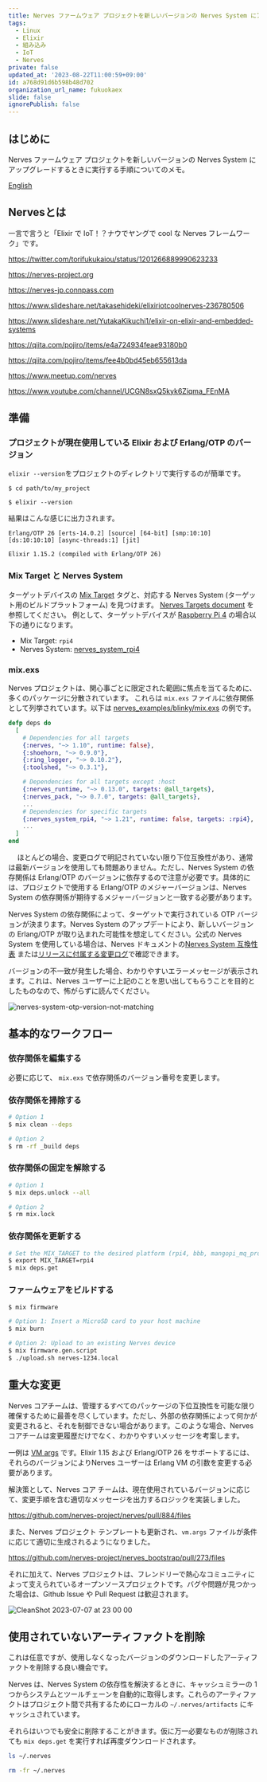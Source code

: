 ```yaml
---
title: Nerves ファームウェア プロジェクトを新しいバージョンの Nerves System にアップグレード
tags:
  - Linux
  - Elixir
  - 組み込み
  - IoT
  - Nerves
private: false
updated_at: '2023-08-22T11:00:59+09:00'
id: a768d91d6b598b48d702
organization_url_name: fukuokaex
slide: false
ignorePublish: false
---
```

## はじめに

Nerves ファームウェア プロジェクトを新しいバージョンの Nerves System にアップグレードするときに実行する手順についてのメモ。

[English](https://embedded-elixir.com/post/2023-07-11-nerves-upgrade-guide)

## Nervesとは

一言で言うと「Elixir で IoT！？ナウでヤングで cool な Nerves フレームワーク」です。

https://twitter.com/torifukukaiou/status/1201266889990623233

https://nerves-project.org

https://nerves-jp.connpass.com

https://www.slideshare.net/takasehideki/elixiriotcoolnerves-236780506

https://www.slideshare.net/YutakaKikuchi1/elixir-on-elixir-and-embedded-systems

https://qiita.com/pojiro/items/e4a724934feae93180b0

https://qiita.com/pojiro/items/fee4b0bd45eb655613da

https://www.meetup.com/nerves

https://www.youtube.com/channel/UCGN8sxQ5kyk6Ziqma_FEnMA

[Nerves]: https://nerves-project.org
[Hex]: https://hex.pm/docs/publish#submitting-the-package

## 準備

### プロジェクトが現在使用している Elixir および Erlang/OTP のバージョン

`elixir --version`をプロジェクトのディレクトリで実行するのが簡単です。

```bash:terminal
$ cd path/to/my_project

$ elixir --version
```

結果はこんな感じに出力されます。

```
Erlang/OTP 26 [erts-14.0.2] [source] [64-bit] [smp:10:10] [ds:10:10:10] [async-threads:1] [jit]

Elixir 1.15.2 (compiled with Erlang/OTP 26)
```

### Mix Target と Nerves System

ターゲットデバイスの [Mix Target] タグと、対応する Nerves System (ターゲット用のビルドプラットフォーム) を見つけます。
[Nerves Targets document] を参照してください。
例として、ターゲットデバイスが [Raspberry Pi 4] の場合以下の通りになります。

- Mix Target: `rpi4`
- Nerves System: [nerves_system_rpi4][nerves_system_rpi4 package]

[nerves package]: https://hex.pm/packages/nerves
[nerves_system_rpi4 package]: https://hex.pm/packages/nerves_system_rpi4
[Mix Target]: https://hexdocs.pm/mix/main/Mix.html#module-targets
[Raspberry Pi 4]: https://www.raspberrypi.com/products/raspberry-pi-4-model-b/
[Nerves Targets document]: https://hexdocs.pm/nerves/targets.html

### mix.exs

Nerves プロジェクトは、関心事ごとに限定された範囲に焦点を当てるために、多くのパッケージに分散されています。
これらは `mix.exs` ファイルに依存関係として列挙されています。以下は [nerves_examples/blinky/mix.exs] の例です。

```elixir:mix.exs
defp deps do
  [
    # Dependencies for all targets
    {:nerves, "~> 1.10", runtime: false},
    {:shoehorn, "~> 0.9.0"},
    {:ring_logger, "~> 0.10.2"},
    {:toolshed, "~> 0.3.1"},

    # Dependencies for all targets except :host
    {:nerves_runtime, "~> 0.13.0", targets: @all_targets},
    {:nerves_pack, "~> 0.7.0", targets: @all_targets},
    ...
    # Dependencies for specific targets
    {:nerves_system_rpi4, "~> 1.21", runtime: false, targets: :rpi4},
    ...
  ]
end
```

[nerves_examples/blinky/mix.exs]: https://github.com/nerves-project/nerves_examples/blob/ac067cf2d3b88cf5985cadabf7b845b0862e3785/blinky/mix.exs#L43
　
ほとんどの場合、変更ログで明記されていない限り下位互換性があり、通常は最新バージョンを使用しても問題ありません。ただし、Nerves System の依存関係は Erlang/OTP のバージョンに依存するので注意が必要です。具体的には、プロジェクトで使用する Erlang/OTP のメジャーバージョンは、Nerves System の依存関係が期待するメジャーバージョンと一致する必要があります。

Nerves System の依存関係によって、ターゲットで実行されている OTP バージョンが決まります。Nerves System のアップデートにより、新しいバージョンの Erlang/OTP が取り込まれた可能性を想定してください。公式の Nerves System を使用している場合は、Nerves ドキュメントの[Nerves System 互換性表][Nerves System compatibility chart] または[リリースに付属する変更ログ](https://github.com/nerves-project/nerves_system_rpi4/commit/0cff1d8b9d66c117cf00a8f5753dc9bc4a70b59a)で確認できます。

バージョンの不一致が発生した場合、わかりやすいエラーメッセージが表示されます。これは、Nerves ユーザーに上記のことを思い出してもらうことを目的としたものなので、怖がらずに読んでください。

![nerves-system-otp-version-not-matching](https://user-images.githubusercontent.com/7563926/252093501-5e8264ac-3e51-4d19-8a23-15c303b04651.png)

[nerves_system_br package]: https://hex.pm/packages/nerves_system_br
[Nerves System compatibility chart]: https://hexdocs.pm/nerves/systems.html#compatibility

## 基本的なワークフロー

### 依存関係を編集する
必要に応じて、 `mix.exs` で依存関係のバージョン番号を変更します。

### 依存関係を掃除する
```bash
# Option 1
$ mix clean --deps

# Option 2
$ rm -rf _build deps
```

### 依存関係の固定を解除する
```bash
# Option 1
$ mix deps.unlock --all

# Option 2
$ rm mix.lock
```

### 依存関係を更新する
```bash
# Set the MIX_TARGET to the desired platform (rpi4, bbb, mangopi_mq_pro, etc.)
$ export MIX_TARGET=rpi4
$ mix deps.get
```

### ファームウェアをビルドする
```bash
$ mix firmware
```

```bash
# Option 1: Insert a MicroSD card to your host machine
$ mix burn

# Option 2: Upload to an existing Nerves device
$ mix firmware.gen.script
$ ./upload.sh nerves-1234.local
```

## 重大な変更
Nerves コアチームは、管理するすべてのパッケージの下位互換性を可能な限り確保するために最善を尽くしています。ただし、外部の依存関係によって何かが変更されると、それを制御できない場合があります。このような場合、Nerves コアチームは変更履歴だけでなく、わかりやすいメッセージを考案します。

一例は [VM args] です。Elixir 1.15 および Erlang/OTP 26 をサポートするには、それらのバージョンによりNerves ユーザーは Erlang VM の引数を変更する必要があります。

解決策として、Nerves コア チームは、現在使用されているバージョンに応じて、変更手順を含む適切なメッセージを出力するロジックを実装しました。

https://github.com/nerves-project/nerves/pull/884/files

また、Nerves プロジェクト テンプレートも更新され、`vm.args` ファイルが条件に応じて適切に生成されるようになりました。

https://github.com/nerves-project/nerves_bootstrap/pull/273/files

それに加えて、Nerves プロジェクトは、フレンドリーで熱心なコミュニティによって支えられているオープンソースプロジェクトです。バグや問題が見つかった場合は、Github Issue や Pull Request は歓迎されます。

![CleanShot 2023-07-07 at 23 00 00](https://user-images.githubusercontent.com/7563926/252123039-10d8d4ae-88ef-4ede-9121-378b9648d39a.png)

[VM args]: https://elixir-lang.org/getting-started/mix-otp/config-and-releases.html#vm-args

## 使用されていないアーティファクトを削除

これは任意ですが、使用しなくなったバージョンのダウンロードしたアーティファクトを削除する良い機会です。

Nerves は、Nerves System の依存性を解決するときに、キャッシュミラーの 1 つからシステムとツールチェーンを自動的に取得します。これらのアーティファクトはプロジェクト間で共有するためにローカルの `~/.nerves/artifacts` にキャッシュされています。

それらはいつでも安全に削除することがきます。仮に万一必要なものが削除されても `mix deps.get` を実行すれば再度ダウンロードされます。

```bash
ls ~/.nerves

rm -fr ~/.nerves
```
